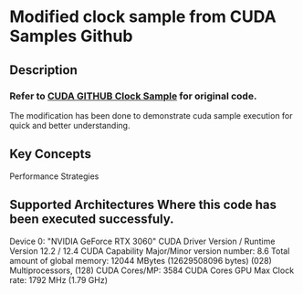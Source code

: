 # Modified clock sample from CUDA Samples Github

## Description
### Refer to [CUDA GITHUB Clock Sample](https://github.com/NVIDIA/cuda-samples/tree/master/Samples/0_Introduction/clock) for original code.

The modification has been done to demonstrate cuda sample execution for quick and better understanding.

## Key Concepts

Performance Strategies

## Supported  Architectures Where this code has been executed successfuly.
Device 0: "NVIDIA GeForce RTX 3060"
  CUDA Driver Version / Runtime Version          12.2 / 12.4
  CUDA Capability Major/Minor version number:    8.6
  Total amount of global memory:                 12044 MBytes (12629508096 bytes)
  (028) Multiprocessors, (128) CUDA Cores/MP:    3584 CUDA Cores
  GPU Max Clock rate:                            1792 MHz (1.79 GHz)
